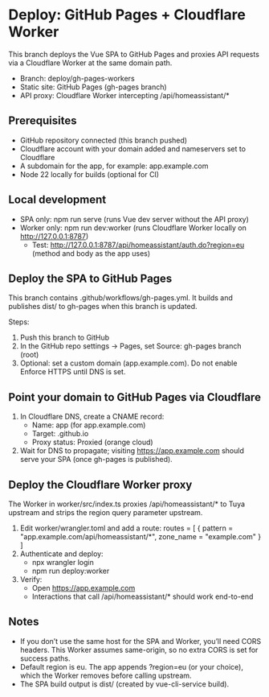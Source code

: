 # Deploy: GitHub Pages + Cloudflare Worker

This branch deploys the Vue SPA to GitHub Pages and proxies API requests via a Cloudflare Worker at the same domain path.

- Branch: deploy/gh-pages-workers
- Static site: GitHub Pages (gh-pages branch)
- API proxy: Cloudflare Worker intercepting /api/homeassistant/*

## Prerequisites
- GitHub repository connected (this branch pushed)
- Cloudflare account with your domain added and nameservers set to Cloudflare
- A subdomain for the app, for example: app.example.com
- Node 22 locally for builds (optional for CI)

## Local development
- SPA only: npm run serve (runs Vue dev server without the API proxy)
- Worker only: npm run dev:worker (runs Cloudflare Worker locally on http://127.0.0.1:8787)
  - Test: http://127.0.0.1:8787/api/homeassistant/auth.do?region=eu (method and body as the app uses)

## Deploy the SPA to GitHub Pages
This branch contains .github/workflows/gh-pages.yml. It builds and publishes dist/ to gh-pages when this branch is updated.

Steps:
1) Push this branch to GitHub
2) In the GitHub repo settings → Pages, set Source: gh-pages branch (root)
3) Optional: set a custom domain (app.example.com). Do not enable Enforce HTTPS until DNS is set.

## Point your domain to GitHub Pages via Cloudflare
1) In Cloudflare DNS, create a CNAME record:
   - Name: app (for app.example.com)
   - Target: <your-github-username>.github.io
   - Proxy status: Proxied (orange cloud)
2) Wait for DNS to propagate; visiting https://app.example.com should serve your SPA (once gh-pages is published).

## Deploy the Cloudflare Worker proxy
The Worker in worker/src/index.ts proxies /api/homeassistant/* to Tuya upstream and strips the region query parameter upstream.

1) Edit worker/wrangler.toml and add a route:
   routes = [
     { pattern = "app.example.com/api/homeassistant/*", zone_name = "example.com" }
   ]
2) Authenticate and deploy:
   - npx wrangler login
   - npm run deploy:worker
3) Verify:
   - Open https://app.example.com
   - Interactions that call /api/homeassistant/* should work end-to-end

## Notes
- If you don’t use the same host for the SPA and Worker, you’ll need CORS headers. This Worker assumes same-origin, so no extra CORS is set for success paths.
- Default region is eu. The app appends ?region=eu (or your choice), which the Worker removes before calling upstream.
- The SPA build output is dist/ (created by vue-cli-service build).

